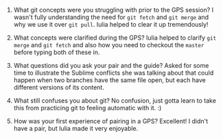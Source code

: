 1. What git concepts were you struggling with prior to the GPS session?
I wasn't fully understanding the need for `git fetch` and `git merge` and why we use it over `git pull`. Iulia helped to clear it up tremendously!
2. What concepts were clarified during the GPS?
Iulia helped to clarify `git merge` and `git fetch` and also how you need to checkout the `master` before typing both of these in. 
3. What questions did you ask your pair and the guide?
Asked for some time to illustrate the Sublime conflicts she was talking about that could happen when two branches have the same file open, but each have different versions of its content. 
4. What still confuses you about git?
No confusion, just gotta learn to take this from practicing git to feeling automatic with it. :) 

5. How was your first experience of pairing in a GPS?
Excellent! I didn't have a pair, but Iulia made it very enjoyable. 